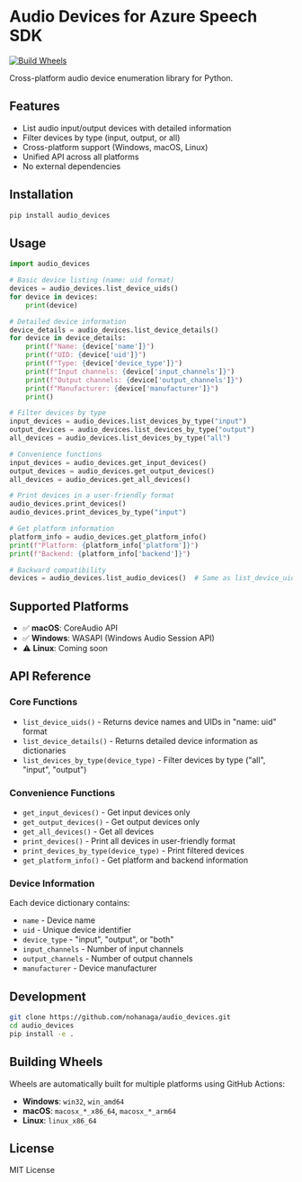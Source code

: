 # Audio Devices for Azure Speech SDK

[![Build Wheels](https://github.com/nohanaga/audio_devices/actions/workflows/build-wheels-cibuildwheel.yml/badge.svg)](https://github.com/nohanaga/audio_devices/actions/workflows/build-wheels-cibuildwheel.yml)

Cross-platform audio device enumeration library for Python.

## Features

- List audio input/output devices with detailed information
- Filter devices by type (input, output, or all)
- Cross-platform support (Windows, macOS, Linux)
- Unified API across all platforms
- No external dependencies

## Installation

```bash
pip install audio_devices
```

## Usage

```python
import audio_devices

# Basic device listing (name: uid format)
devices = audio_devices.list_device_uids()
for device in devices:
    print(device)

# Detailed device information
device_details = audio_devices.list_device_details()
for device in device_details:
    print(f"Name: {device['name']}")
    print(f"UID: {device['uid']}")
    print(f"Type: {device['device_type']}")
    print(f"Input channels: {device['input_channels']}")
    print(f"Output channels: {device['output_channels']}")
    print(f"Manufacturer: {device['manufacturer']}")
    print()

# Filter devices by type
input_devices = audio_devices.list_devices_by_type("input")
output_devices = audio_devices.list_devices_by_type("output")
all_devices = audio_devices.list_devices_by_type("all")

# Convenience functions
input_devices = audio_devices.get_input_devices()
output_devices = audio_devices.get_output_devices()
all_devices = audio_devices.get_all_devices()

# Print devices in a user-friendly format
audio_devices.print_devices()
audio_devices.print_devices_by_type("input")

# Get platform information
platform_info = audio_devices.get_platform_info()
print(f"Platform: {platform_info['platform']}")
print(f"Backend: {platform_info['backend']}")

# Backward compatibility
devices = audio_devices.list_audio_devices()  # Same as list_device_uids()
```

## Supported Platforms

- ✅ **macOS**: CoreAudio API
- ✅ **Windows**: WASAPI (Windows Audio Session API)
- ⚠️ **Linux**: Coming soon

## API Reference

### Core Functions

- `list_device_uids()` - Returns device names and UIDs in "name: uid" format
- `list_device_details()` - Returns detailed device information as dictionaries
- `list_devices_by_type(device_type)` - Filter devices by type ("all", "input", "output")

### Convenience Functions

- `get_input_devices()` - Get input devices only
- `get_output_devices()` - Get output devices only  
- `get_all_devices()` - Get all devices
- `print_devices()` - Print all devices in user-friendly format
- `print_devices_by_type(device_type)` - Print filtered devices
- `get_platform_info()` - Get platform and backend information

### Device Information

Each device dictionary contains:
- `name` - Device name
- `uid` - Unique device identifier
- `device_type` - "input", "output", or "both"
- `input_channels` - Number of input channels
- `output_channels` - Number of output channels
- `manufacturer` - Device manufacturer

## Development

```bash
git clone https://github.com/nohanaga/audio_devices.git
cd audio_devices
pip install -e .
```

## Building Wheels

Wheels are automatically built for multiple platforms using GitHub Actions:

- **Windows**: `win32`, `win_amd64`
- **macOS**: `macosx_*_x86_64`, `macosx_*_arm64`  
- **Linux**: `linux_x86_64`

## License

MIT License
